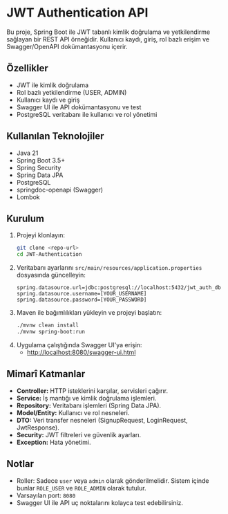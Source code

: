 # JWT Authentication API

Bu proje, Spring Boot ile JWT tabanlı kimlik doğrulama ve yetkilendirme sağlayan bir REST API örneğidir. Kullanıcı kaydı, giriş, rol bazlı erişim ve Swagger/OpenAPI dokümantasyonu içerir.

## Özellikler
- JWT ile kimlik doğrulama
- Rol bazlı yetkilendirme (USER, ADMIN)
- Kullanıcı kaydı ve giriş
- Swagger UI ile API dokümantasyonu ve test
- PostgreSQL veritabanı ile kullanıcı ve rol yönetimi

## Kullanılan Teknolojiler
- Java 21
- Spring Boot 3.5+
- Spring Security
- Spring Data JPA
- PostgreSQL
- springdoc-openapi (Swagger)
- Lombok

## Kurulum
1. Projeyi klonlayın:
   ```sh
   git clone <repo-url>
   cd JWT-Authentication
   ```
2. Veritabanı ayarlarını `src/main/resources/application.properties` dosyasında güncelleyin:
   ```properties
   spring.datasource.url=jdbc:postgresql://localhost:5432/jwt_auth_db
   spring.datasource.username=[YOUR_USERNAME]
   spring.datasource.password=[YOUR_PASSWORD]
   ```
3. Maven ile bağımlılıkları yükleyin ve projeyi başlatın:
   ```sh
   ./mvnw clean install
   ./mvnw spring-boot:run
   ```
4. Uygulama çalıştığında Swagger UI'ya erişin:
   - [http://localhost:8080/swagger-ui.html](http://localhost:8080/swagger-ui.html)



## Mimarî Katmanlar
- **Controller:** HTTP isteklerini karşılar, servisleri çağırır.
- **Service:** İş mantığı ve kimlik doğrulama işlemleri.
- **Repository:** Veritabanı işlemleri (Spring Data JPA).
- **Model/Entity:** Kullanıcı ve rol nesneleri.
- **DTO:** Veri transfer nesneleri (SignupRequest, LoginRequest, JwtResponse).
- **Security:** JWT filtreleri ve güvenlik ayarları.
- **Exception:** Hata yönetimi.

## Notlar
- Roller: Sadece `user` veya `admin` olarak gönderilmelidir. Sistem içinde bunlar `ROLE_USER` ve `ROLE_ADMIN` olarak tutulur.
- Varsayılan port: `8080`
- Swagger UI ile API uç noktalarını kolayca test edebilirsiniz.


